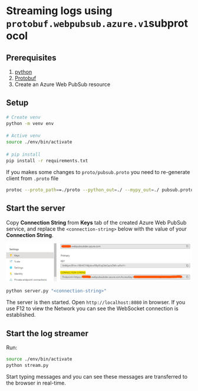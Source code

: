 # Streaming logs using `protobuf.webpubsub.azure.v1`subprotocol

## Prerequisites

1. [python](https://www.python.org/)
1. [Protobuf](https://github.com/protocolbuffers/protobuf/releases/)
1. Create an Azure Web PubSub resource

## Setup

```bash
# Create venv
python -m venv env

# Active venv
source ./env/bin/activate

# pip install
pip install -r requirements.txt
```

If you makes some changes to `proto/pubsub.proto` you need to re-generate client from `.proto` file

```bash
protoc --proto_path==./proto --python_out=./ --mypy_out=./ pubsub.proto
```

## Start the server

Copy **Connection String** from **Keys** tab of the created Azure Web PubSub service, and replace the `<connection-string>` below with the value of your **Connection String**.

![Connection String](./../../../docs/images/portal_conn.png)

```bash
python server.py "<connection-string>"
```

The server is then started. Open `http://localhost:8080` in browser. If you use F12 to view the Network you can see the WebSocket connection is established.

## Start the log streamer

Run:

```bash
source ./env/bin/activate
python stream.py
```

Start typing messages and you can see these messages are transferred to the browser in real-time.

